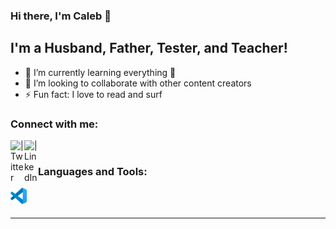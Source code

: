 ### Hi there, I'm Caleb 👋

## I'm a Husband, Father, Tester, and Teacher!

- 🌱 I’m currently learning everything 🤣
- 👯 I’m looking to collaborate with other content creators
- ⚡ Fun fact: I love to read and surf

### Connect with me:

[<img align="left" alt=" | Twitter" width="22px" src="https://cdn.jsdelivr.net/npm/simple-icons@v3/icons/twitter.svg" />][twitter]
[<img align="left" alt=" | LinkedIn" width="22px" src="https://cdn.jsdelivr.net/npm/simple-icons@v3/icons/linkedin.svg" />][linkedin]

<br />

### Languages and Tools:

<img align="left" alt="Visual Studio Code" width="26px" src="https://raw.githubusercontent.com/github/explore/80688e429a7d4ef2fca1e82350fe8e3517d3494d/topics/visual-studio-code/visual-studio-code.png" />


<br />
<br />

---

</details>

[twitter]: https://twitter.com/calebjsmithio
[linkedin]: https://www.linkedin.com/in/calebjsmith2101/
